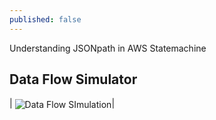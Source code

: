 ```yaml
---
published: false
---
```

Understanding JSONpath in AWS Statemachine

## Data Flow Simulator 


| <img align="center"  loading="lazy" src="{{ root_url }}/img/dataflow-aws.png" alt="Data Flow SImulation" />|